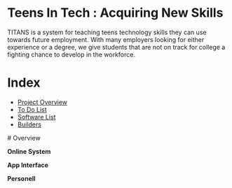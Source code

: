 # Teens In Tech : Acquiring New Skills
TITANS is a system for teaching teens technology skills they can use towards future employment. With many employers looking for either experience or a degree, we give students that are not on track for college a fighting chance to develop in the workforce.

# Index
<ul>
<li><a href="#overview">Project Overview</a></li>
<li><a href="#todo">To Do List</a></li>
<li><a href="#software">Software List</a></li>
<li><a href="#builders">Builders</a></li>
</ul>

<a name="overview">
# Overview

<b>Online System</b>

<b>App Interface</b>

<b>Personell</b>
